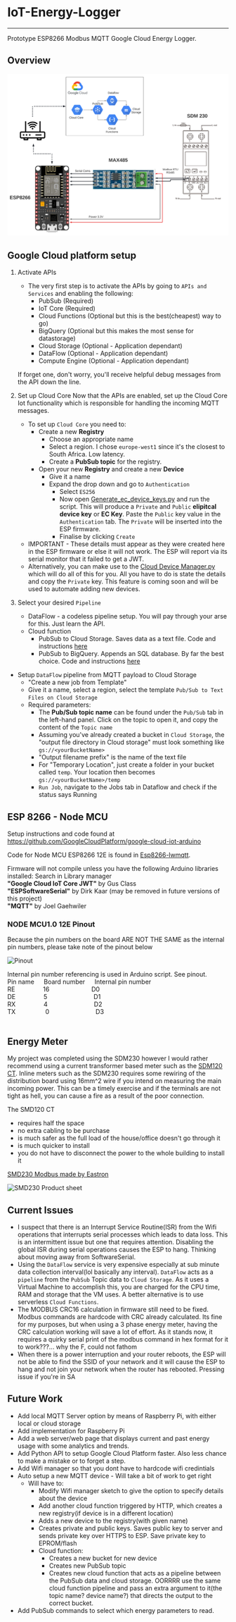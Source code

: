 # IoT-Energy-Logger

---
Prototype ESP8266 Modbus MQTT Google Cloud Energy Logger. 

## Overview
![Overvew diagram](./Datasheets/System%20Diagram.png)

## Google Cloud platform setup

1. Activate APIs
   - The very first step is to activate the APIs by going to `APIs and Services` and enabling the following:
     - PubSub (Required)
     - IoT Core (Required)
     - Cloud Functions (Optional but this is the best(cheapest) way to go)
     - BigQuery (Optional but this makes the most sense for datastorage)
     - Cloud Storage (Optional - Application dependant)
     - DataFlow (Optional - Application dependant)
     - Compute Engine (Optional - Application dependant)

    If forget one, don't worry, you'll receive helpful debug messages from the API down the line.


2. Set up Cloud Core 
Now that the APIs are enabled, set up the Cloud Core Iot functionality which is responsible for handling the 
incoming MQTT messages. 
   - To set up `Cloud Core` you need to:
     - Create a new **Registry**
       - Choose an appropriate name
       - Select a region. I chose `europe-west1` since it's the closest to South Africa. Low latency.
       - Create a **PubSub topic** for the registry.
     - Open your new **Registry** and create a new **Device**
       - Give it a name
       - Expand the drop down and go to `Authentication`
         - Select `ES256`
         - Now open [Generate_ec_device_keys.py](https://github.com/Corne173/IoT_Energy_Logger/blob/master/Python/Cloud%20Device%20Management/Generate_ec_device_keys.py)
         and run the script. This will produce a `Private` and `Public` **elipitcal device key** or **EC Key**. 
         Paste the `Public` key value in the `Authentication` tab. The `Private` will be inserted into the ESP firmware.
         - Finalise by clicking `Create`
   - IMPORTANT - These details must appear as they were created here in the ESP firmware or else it will not work.
   The ESP will report via its serial monitor that it failed to get a JWT. 
   - Alternatively, you can make use to the [Cloud Device Manager.py ](https://github.com/Corne173/IoT_Energy_Logger/blob/master/Python/Cloud%20Device%20Management/Cloud%20Device%20Manager.py) 
    which will do all of this for you. All you have to do is state the details and copy the `Private` key. 
   This feature is coming soon and will be used to automate adding new devices. 


3. Select your desired `Pipeline`
   - DataFlow - a codeless pipeline setup. You will pay through your arse for this. Just learn the API.
   - Cloud function
     - PubSub to Cloud Storage. Saves data as a text file. Code and instructions [here](https://github.com/Corne173/IoT_Energy_Logger/tree/master/Google%20Cloud%20Function/PubSub_to_CloudStorage)
     - PubSub to BigQuery. Appends an SQL database. By far the best choice. Code and instructions [here](https://github.com/Corne173/IoT_Energy_Logger/tree/master/Google%20Cloud%20Function/PubSub_to_BigQuery)

- Setup `DataFlow` pipeline from MQTT payload to Cloud Storage
    - "Create a new job from Template"
    - Give it a name, select a region, select the template `Pub/Sub to Text Files on Cloud Storage`
    - Required parameters:
      - The **Pub/Sub topic name** can be found under the `Pub/Sub` tab in the left-hand panel. Click on the topic to open it,
      and copy the content of the `Topic name`
      - Assuming you've already created a bucket in `Cloud Storage`, the "output file directory in Cloud storage" must look something like `gs://<yourBucketName>`
      - "Output filename prefix" is the name of the text file
      - For "Temporary Location", just create a folder in your bucket called `temp`. Your location then becomes 
      `gs://<yourBucketName>/temp`
      - `Run Job`, navigate to the Jobs tab in Dataflow and check if the status says Running
      
## ESP 8266 - Node MCU
Setup instructions and code found at https://github.com/GoogleCloudPlatform/google-cloud-iot-arduino

Code for Node MCU ESP8266 12E is found in [Esp8266-lwmqtt](https://github.com/Corne173/IoT_Energy_Logger/tree/master/Esp8266-lwmqtt).

Firmware will not compile unless you have the following Arduino libraries installed: Search in Library manager <br>
**"Google Cloud IoT Core JWT"** by Gus Class    <br>
**"ESPSoftwareSerial"** by Dirk Kaar   (may be removed in future versions of this project) <br>
**"MQTT"** by Joel Gaehwiler    <br>

### NODE MCU1.0 12E Pinout   
Because the pin numbers on the board ARE NOT THE SAME as the internal pin numbers, please take note of the pinout below

![Pinout](https://i0.wp.com/randomnerdtutorials.com/wp-content/uploads/2019/05/ESP8266-NodeMCU-kit-12-E-pinout-gpio-pin.png?quality=100&strip=all&ssl=1)

Internal pin number referencing is used in Arduino script. See pinout.                              <br>
Pin name  &emsp;  Board number    &emsp;    Internal pin number                                                 <br>
RE &emsp;&emsp;&emsp;&emsp;       16 &emsp;&emsp;&emsp;&emsp;&emsp; &emsp;              D0                                                                  <br>
DE      &emsp;&emsp;&emsp;&emsp;    5     &emsp;&emsp;&emsp;&emsp;&emsp;&emsp;&emsp;              D1                                                                  <br>
RX   &emsp;&emsp;&emsp;&emsp;      4 &emsp;&emsp;&emsp;&emsp;&emsp;&emsp;&emsp;           D2                                                                  <br>
TX &emsp;&emsp;&emsp; &emsp;     0 &emsp;&emsp;&emsp;&emsp;&emsp;&emsp;&emsp;              D3             <br>
<br>




## Energy Meter

My project was completed using the SDM230 however I would rather recommend using a current transformer based meter such as the 
[SDM120 CT](https://www.aliexpress.com/item/4000107698147.html?spm=a2g0o.store_pc_allProduct.8148356.14.44d911e8DRQ5fK&pdp_npi=2%40dis%21ZAR%21ZAR%20459.88%21ZAR%20459.88%21%21%21%21%21%402103399116550308657151591efc12%2110000000279420919%21sh). 
Inline meters such as the SDM230 requires some rewiring of the distribution board using 16mm^2 wire if you intend on measuring
the main incoming power. This can be a timely exercise and if the terminals are not tight as hell, you can cause a fire as a result of 
the poor connection. 

The SMD120 CT
- requires half the space
- no extra cabling to be purchase
- is much safer as the full load of the house/office doesn't go through it
- is much quicker to install
- you do not have to disconnect the power to the whole building to install it


[SMD230 Modbus made by Eastron](https://www.aliexpress.com/item/32698830575.html?spm=a2g0o.productlist.0.0.799f2566qN7t5A&algo_pvid=e990826b-f171-4fc6-b30f-6c9e8352ca5d&algo_exp_id=e990826b-f171-4fc6-b30f-6c9e8352ca5d-2&pdp_ext_f=%7B%22sku_id%22%3A%2260671643988%22%7D&pdp_npi=2%40dis%21ZAR%21%21621.51%21621.51%21%21%21%21%402103399116544212040123485e3ca8%2160671643988%21sea)

<img alt="SMD230 Product sheet" src="https://ae01.alicdn.com/kf/HTB1MM.XKFXXXXX3XVXXq6xXFXXXj/201669291/HTB1MM.XKFXXXXX3XVXXq6xXFXXXj.jpg?size=136937&amp;height=1067&amp;width=1000&amp;hash=ccb6c38d63b40e63e373261727f7feaf" width="500"/>




## Current Issues 

- I suspect that there is an Interrupt Service Routine(ISR) from the Wifi operations that interrupts serial processes 
which leads to data loss. This is an intermittent issue but one that requires attention. Disabling the global 
ISR during serial operations causes the ESP to hang. Thinking about moving away from SoftwareSerial.
- Using the `DataFlow` service is very expensive especially at sub minute data collection interval(lol basically any interval). 
`DataFlow` acts as a `pipeline` from the `PubSub` Topic data to `Cloud Storage`.
As it uses a Virtual Machine to accomplish this, you are charged for the CPU time, RAM and storage that the VM uses.
A better alternative is to use serverless `Cloud Functions`.
- The MODBUS CRC16 calculation in firmware still need to be fixed. Modbus commands are hardcode with CRC already calculated.
Its fine for my purposes, but when using a 3 phase energy meter, having the CRC calculation working will save a lot of effort. 
As it stands now, it requires a quirky serial print of the modbus command in hex format for it to work???... why the F, could not fathom
- When there is a power interruption and your router reboots, the ESP will not be able to find the SSID of your network
 and it will cause the ESP to hang and not join your network when the router has rebooted. Pressing issue if you're in SA

## Future Work
- Add local MQTT Server option by means of Raspberry Pi, with either local or cloud storage
- Add implementation for Raspberry Pi
- Add a web server/web page that displays current and past energy usage with some analytics and trends.
- Add Python API to setup Google Cloud Platform faster.
Also less chance to make a mistake or to forget a step.
- Add Wifi manager so that you dont have to hardcode wifi credintials
- Auto setup a new MQTT device - Will take a bit of work to get right
  - Will have to:
    - Modify Wifi manager sketch to give the option to specify details about the device
    - Add another cloud function triggered by HTTP, which creates a new registry(if device is in a different location)
    - Adds a new device to the registry(with given name)
    - Creates private and public keys. Saves public key to server and sends private key over HTTPS to ESP. Save private key to EPROM/flash
    - Cloud function: 
      - Creates a new bucket for new device
      - Creates new PubSub topic 
      - Creates new cloud function that acts as a pipeline between the PubSub data and cloud storage. OORRRR use the same cloud function pipeline and pass an extra argument to it(the topic name? device name?) that directs the output to the correct bucket.
- Add PubSub commands to select which energy parameters to read.
    
